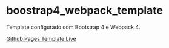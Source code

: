 # boostrap4_webpack_template
Template configurado com Bootstrap 4 e Webpack 4. 

[Github Pages Template Live](https://dionmaicon.github.io/boostrap4_webpack_template)
